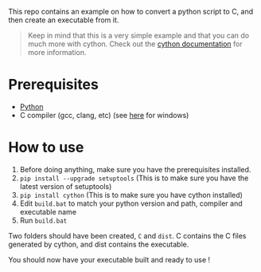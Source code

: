 This repo contains an example on how to convert a python script to C, and then create an executable from it.

> Keep in mind that this is a very simple example and that you can do much more with cython. Check out the [cython documentation](https://cython.readthedocs.io/en/latest/index.html) for more information.

# Prerequisites

- [Python](https://www.python.org/)
- C compiler (gcc, clang, etc) (see [here](https://wiki.python.org/moin/WindowsCompilers) for windows)

# How to use

1. Before doing anything, make sure you have the prerequisites installed.
2. ```pip install --upgrade setuptools``` (This is to make sure you have the latest version of setuptools)
3. ```pip install cython``` (This is to make sure you have cython installed)
4. Edit ```build.bat``` to match your python version and path, compiler and executable name
5. Run ```build.bat```

Two folders should have been created, ```C``` and ```dist```. C contains the C files generated by cython, and dist contains the executable.

You should now have your executable built and ready to use !